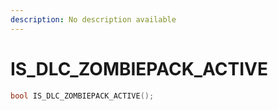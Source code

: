 ```yaml
---
description: No description available 
---
```


# IS_DLC_ZOMBIEPACK_ACTIVE

```cpp
bool IS_DLC_ZOMBIEPACK_ACTIVE();
```